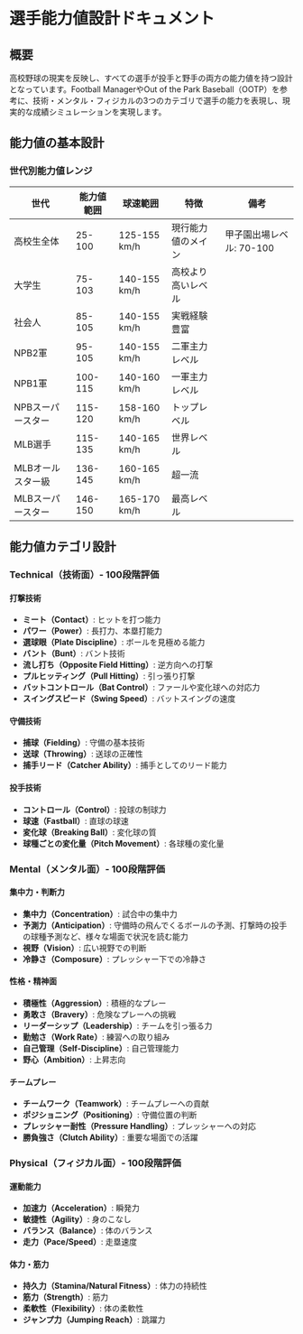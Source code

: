 # 選手能力値設計ドキュメント

## 概要
高校野球の現実を反映し、すべての選手が投手と野手の両方の能力値を持つ設計となっています。Football ManagerやOut of the Park Baseball（OOTP）を参考に、技術・メンタル・フィジカルの3つのカテゴリで選手の能力を表現し、現実的な成績シミュレーションを実現します。

## 能力値の基本設計

### 世代別能力値レンジ

| 世代 | 能力値範囲 | 球速範囲 | 特徴 | 備考 |
|------|------------|----------|------|------|
| 高校生全体 | 25-100 | 125-155 km/h | 現行能力値のメイン | 甲子園出場レベル: 70-100 |
| 大学生 | 75-103 | 140-155 km/h | 高校より高いレベル | |
| 社会人 | 85-105 | 140-155 km/h | 実戦経験豊富 | |
| NPB2軍 | 95-105 | 140-155 km/h | 二軍主力レベル | |
| NPB1軍 | 100-115 | 140-160 km/h | 一軍主力レベル | |
| NPBスーパースター | 115-120 | 158-160 km/h | トップレベル | |
| MLB選手 | 115-135 | 140-165 km/h | 世界レベル | |
| MLBオールスター級 | 136-145 | 160-165 km/h | 超一流 | |
| MLBスーパースター | 146-150 | 165-170 km/h | 最高レベル | |

## 能力値カテゴリ設計

### Technical（技術面）- 100段階評価

#### 打撃技術
- **ミート（Contact）**: ヒットを打つ能力
- **パワー（Power）**: 長打力、本塁打能力
- **選球眼（Plate Discipline）**: ボールを見極める能力
- **バント（Bunt）**: バント技術
- **流し打ち（Opposite Field Hitting）**: 逆方向への打撃
- **プルヒッティング（Pull Hitting）**: 引っ張り打撃
- **バットコントロール（Bat Control）**: ファールや変化球への対応力
- **スイングスピード（Swing Speed）**: バットスイングの速度

#### 守備技術
- **捕球（Fielding）**: 守備の基本技術
- **送球（Throwing）**: 送球の正確性
- **捕手リード（Catcher Ability）**: 捕手としてのリード能力

#### 投手技術
- **コントロール（Control）**: 投球の制球力
- **球速（Fastball）**: 直球の球速
- **変化球（Breaking Ball）**: 変化球の質
- **球種ごとの変化量（Pitch Movement）**: 各球種の変化量

### Mental（メンタル面）- 100段階評価

#### 集中力・判断力
- **集中力（Concentration）**: 試合中の集中力
- **予測力（Anticipation）**: 守備時の飛んでくるボールの予測、打撃時の投手の球種予測など、様々な場面で状況を読む能力
- **視野（Vision）**: 広い視野での判断
- **冷静さ（Composure）**: プレッシャー下での冷静さ

#### 性格・精神面
- **積極性（Aggression）**: 積極的なプレー
- **勇敢さ（Bravery）**: 危険なプレーへの挑戦
- **リーダーシップ（Leadership）**: チームを引っ張る力
- **勤勉さ（Work Rate）**: 練習への取り組み
- **自己管理（Self-Discipline）**: 自己管理能力
- **野心（Ambition）**: 上昇志向

#### チームプレー
- **チームワーク（Teamwork）**: チームプレーへの貢献
- **ポジショニング（Positioning）**: 守備位置の判断
- **プレッシャー耐性（Pressure Handling）**: プレッシャーへの対応
- **勝負強さ（Clutch Ability）**: 重要な場面での活躍

### Physical（フィジカル面）- 100段階評価

#### 運動能力
- **加速力（Acceleration）**: 瞬発力
- **敏捷性（Agility）**: 身のこなし
- **バランス（Balance）**: 体のバランス
- **走力（Pace/Speed）**: 走塁速度

#### 体力・筋力
- **持久力（Stamina/Natural Fitness）**: 体力の持続性
- **筋力（Strength）**: 筋力
- **柔軟性（Flexibility）**: 体の柔軟性
- **ジャンプ力（Jumping Reach）**: 跳躍力 